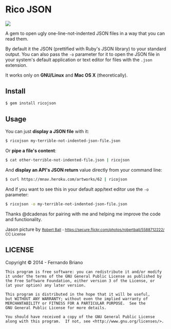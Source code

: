 # Rico JSON

![](http://i.imgur.com/D10XVTS.jpg)

A gem to open ugly one-line-not-indented JSON files in a way that you
can read them.

By default it the JSON (prettified with Ruby's JSON library)
to your standard output. You can also pass the `-o` parameter for it to open
the JSON file in your system's default application or text editor for
files with the `.json` extension.

It works only on **GNU/Linux** and **Mac OS X** (theoretically).

## Install

```bash
$ gem install ricojson
```

## Usage

You can just **display a JSON file** with it:
```bash
$ ricojson my-terrible-not-indented-json-file.json
```

Or **pipe a file's content**:
```bash
$ cat other-terrible-not-indented-file.json | ricojson
```

And **display an API's JSON return** value directly from your command line:
```bash
$ curl https://mnav.heroku.com/artworks/62 | ricojson
```

And if you want to see this in your default app/text editor use the
`-o` parameter:
```bash
$ ricojson -o my-terrible-not-indented-json-file.json
```
Thanks @dcadenas for pairing with me and helping me improve the code and
functionality.

Jason picture by
<small>[Robert Ball](https://secure.flickr.com/photos/robertball/) -
https://secure.flickr.com/photos/robertball/5588712222/ CC
License</small>

## LICENSE

Copyright © 2014 - Fernando Briano

    This program is free software: you can redistribute it and/or modify
    it under the terms of the GNU General Public License as published by
    the Free Software Foundation, either version 3 of the License, or
    (at your option) any later version.

    This program is distributed in the hope that it will be useful,
    but WITHOUT ANY WARRANTY; without even the implied warranty of
    MERCHANTABILITY or FITNESS FOR A PARTICULAR PURPOSE.  See the
    GNU General Public License for more details.

    You should have received a copy of the GNU General Public License
    along with this program.  If not, see <http://www.gnu.org/licenses/>.
